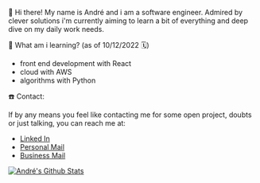 :wave:  Hi there! My name is André and i am a software engineer. Admired by clever solutions i'm currently aiming to learn a bit of everything and deep dive on my daily work needs.

:notebook:  What am i learning? (as of 10/12/2022 🗓️)
- front end development with React
- cloud with AWS
- algorithms with Python

:phone:  Contact: </br>

If by any means you feel like contacting me for some open project, doubts or just talking, you can reach me at:</br>

- [Linked In](https://www.linkedin.com/in/magalhaes-andre/)
- [Personal Mail](mailto:arfddem@gmail.com)
- [Business Mail](mailto:albatroz.software@gmail.com)

[![André's Github Stats](https://github-readme-stats.vercel.app/api?username=magalhaes-andre)](https://github.com/anuraghazra/github-readme-stats)
